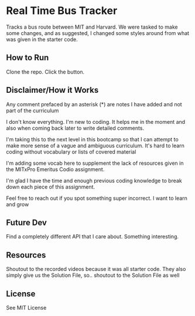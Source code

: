 # Real Time Bus Tracker

Tracks a bus route between MIT and Harvard. We were tasked to make some changes, and as suggested, I changed some styles around from what was given in the starter code.

## How to Run

Clone the repo. Click the button.

## Disclaimer/How it Works

Any comment prefaced by an asterisk (*) are notes I have added and not part of the curriculum

I don't know everything. I'm new to coding.
It helps me in the moment and also when coming back later to write detailed comments.

I'm taking this to the next level in this bootcamp so that I can attempt to make more sense of a vague and ambiguous curriculum.
It's hard to learn coding without vocabulary or lists of covered material

I'm adding some vocab here to supplement the lack of resources given in the MITxPro Emeritus Codio assignment.

I'm glad I have the time and enough previous coding knowledge to break down each piece of this assignment.

Feel free to reach out if you spot something super incorrect. I want to learn and grow

## Future Dev

Find a completely different API that I care about. Something interesting.

## Resources

Shoutout to the recorded videos because it was all starter code. They also simply give us the Solution File, so.. shoutout to the Solution File as well

## License

See MIT License
